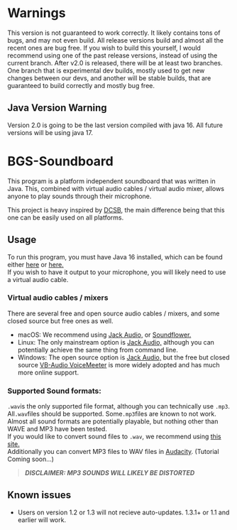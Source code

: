 # Warnings
This version is not guaranteed to work correctly. It likely contains tons of bugs, and may not even build. 
All release versions build and almost all the recent ones are bug free. 
If you wish to build this yourself, I would recommend using one of the past release versions, instead of using the current branch.
After v2.0 is released, there will be at least two branches. One branch that is experimental dev builds, mostly used to get new
changes between our devs, and another will be stable builds, that are guaranteed to build correctly and mostly bug free. 

## Java Version Warning
Version 2.0 is going to be the last version compiled with java 16. All future versions will be using java 17.

# BGS-Soundboard
This program is a platform independent soundboard that was written in Java. This, combined with virtual audio cables / virtual audio mixer, allows anyone to play sounds through their microphone.

This project is heavy inspired by [DCSB,](https://github.com/kalejin/dcsb) the main difference being that this one can be easily used on all platforms.

## Usage
To run this program, you must have Java 16 installed, which can be found either [here](https://www.oracle.com/java/technologies/javase-jdk16-downloads.html) or [here.](https://jdk.java.net/16/) <br>
If you wish to have it output to your microphone, you will likely need to use a virtual audio cable. 

### Virtual audio cables / mixers
There are several free and open source audio cables / mixers, and some closed source but free ones as well.

- macOS: We recommend using [Jack Audio,](https://jackaudio.org/) or [Soundflower.](https://github.com/mattingalls/Soundflower)
- Linux: The only mainstream option is [Jack Audio,](https://jackaudio.org/) although you can potentially achieve the same thing from command line.
- Windows: The open source option is [Jack Audio,](https://jackaudio.org/) but the free but closed source [VB-Audio VoiceMeeter](https://vb-audio.com/Voicemeeter/banana.htm) is more widely adopted and has much more online support.


### Supported Sound formats:

`.wav`is the only supported file format, although you can technically use `.mp3`.<br>
All`.wav`files should be supported. Some`.mp3`files are known to not work.<br>
Almost all sound formats are potentially playable, but nothing other than WAVE and MP3 have been tested.<br>
If you would like to convert sound files to `.wav`, we recommend using [this site.](https://convertio.co/mp3-wav/)
<br>Additionally you can convert MP3 files to WAV files in [Audacity](https://www.audacityteam.org/). (Tutorial Coming soon...)
> ***DISCLAIMER: MP3 SOUNDS WILL LIKELY BE DISTORTED***

## Known issues
- Users on version 1.2 or 1.3 will not recieve auto-updates. 1.3.1+ or 1.1 and earlier will work.
